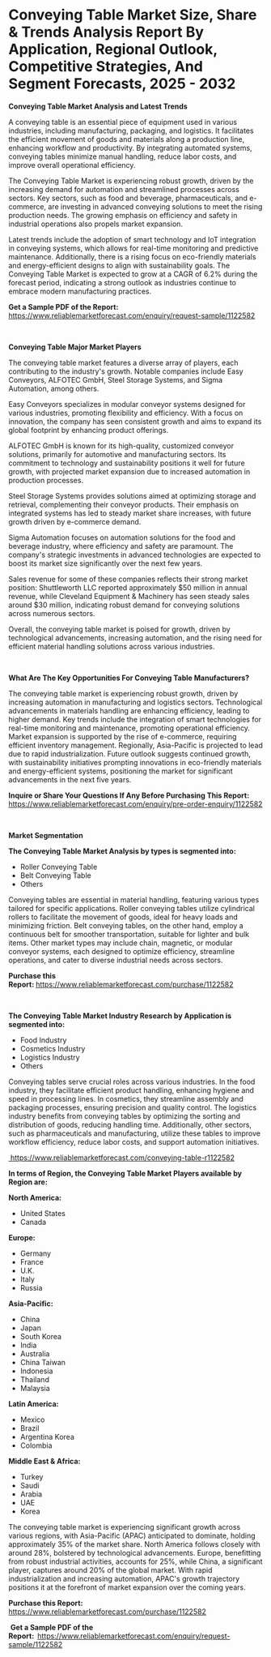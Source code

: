 <p><h1>Conveying Table Market Size, Share & Trends Analysis Report By Application, Regional Outlook, Competitive Strategies, And Segment Forecasts, 2025 - 2032</h1></p><p><strong>Conveying Table Market Analysis and Latest Trends</strong></p>
<p><p>A conveying table is an essential piece of equipment used in various industries, including manufacturing, packaging, and logistics. It facilitates the efficient movement of goods and materials along a production line, enhancing workflow and productivity. By integrating automated systems, conveying tables minimize manual handling, reduce labor costs, and improve overall operational efficiency.</p><p>The Conveying Table Market is experiencing robust growth, driven by the increasing demand for automation and streamlined processes across sectors. Key sectors, such as food and beverage, pharmaceuticals, and e-commerce, are investing in advanced conveying solutions to meet the rising production needs. The growing emphasis on efficiency and safety in industrial operations also propels market expansion.</p><p>Latest trends include the adoption of smart technology and IoT integration in conveying systems, which allows for real-time monitoring and predictive maintenance. Additionally, there is a rising focus on eco-friendly materials and energy-efficient designs to align with sustainability goals. The Conveying Table Market is expected to grow at a CAGR of 6.2% during the forecast period, indicating a strong outlook as industries continue to embrace modern manufacturing practices.</p></p>
<p><strong>Get a Sample PDF of the Report:&nbsp;</strong> <a href="https://www.reliablemarketforecast.com/enquiry/request-sample/1122582?utm_campaign=1998&utm_medium=2&utm_source=Github&utm_content=ia&utm_term=12042025&utm_id=conveying-table">https://www.reliablemarketforecast.com/enquiry/request-sample/1122582</a></p>
<p>&nbsp;</p>
<p><strong>Conveying Table Major Market Players</strong></p>
<p><p>The conveying table market features a diverse array of players, each contributing to the industry's growth. Notable companies include Easy Conveyors, ALFOTEC GmbH, Steel Storage Systems, and Sigma Automation, among others.</p><p>Easy Conveyors specializes in modular conveyor systems designed for various industries, promoting flexibility and efficiency. With a focus on innovation, the company has seen consistent growth and aims to expand its global footprint by enhancing product offerings.</p><p>ALFOTEC GmbH is known for its high-quality, customized conveyor solutions, primarily for automotive and manufacturing sectors. Its commitment to technology and sustainability positions it well for future growth, with projected market expansion due to increased automation in production processes.</p><p>Steel Storage Systems provides solutions aimed at optimizing storage and retrieval, complementing their conveyor products. Their emphasis on integrated systems has led to steady market share increases, with future growth driven by e-commerce demand.</p><p>Sigma Automation focuses on automation solutions for the food and beverage industry, where efficiency and safety are paramount. The company's strategic investments in advanced technologies are expected to boost its market size significantly over the next few years.</p><p>Sales revenue for some of these companies reflects their strong market position: Shuttleworth LLC reported approximately $50 million in annual revenue, while Cleveland Equipment & Machinery has seen steady sales around $30 million, indicating robust demand for conveying solutions across numerous sectors.</p><p>Overall, the conveying table market is poised for growth, driven by technological advancements, increasing automation, and the rising need for efficient material handling solutions across various industries.</p></p>
<p>&nbsp;</p>
<p><strong>What Are The Key Opportunities For Conveying Table Manufacturers?</strong></p>
<p><p>The conveying table market is experiencing robust growth, driven by increasing automation in manufacturing and logistics sectors. Technological advancements in materials handling are enhancing efficiency, leading to higher demand. Key trends include the integration of smart technologies for real-time monitoring and maintenance, promoting operational efficiency. Market expansion is supported by the rise of e-commerce, requiring efficient inventory management. Regionally, Asia-Pacific is projected to lead due to rapid industrialization. Future outlook suggests continued growth, with sustainability initiatives prompting innovations in eco-friendly materials and energy-efficient systems, positioning the market for significant advancements in the next five years.</p></p>
<p><strong>Inquire or Share Your Questions If Any Before Purchasing This Report:</strong> <a href="https://www.reliablemarketforecast.com/enquiry/pre-order-enquiry/1122582?utm_campaign=1998&utm_medium=2&utm_source=Github&utm_content=ia&utm_term=12042025&utm_id=conveying-table">https://www.reliablemarketforecast.com/enquiry/pre-order-enquiry/1122582</a></p>
<p>&nbsp;</p>
<p><strong>Market Segmentation</strong></p>
<p><strong>The Conveying Table Market Analysis by types is segmented into:</strong></p>
<p><ul><li>Roller Conveying Table</li><li>Belt Conveying Table</li><li>Others</li></ul></p>
<p><p>Conveying tables are essential in material handling, featuring various types tailored for specific applications. Roller conveying tables utilize cylindrical rollers to facilitate the movement of goods, ideal for heavy loads and minimizing friction. Belt conveying tables, on the other hand, employ a continuous belt for smoother transportation, suitable for lighter and bulk items. Other market types may include chain, magnetic, or modular conveyor systems, each designed to optimize efficiency, streamline operations, and cater to diverse industrial needs across sectors.</p></p>
<p><strong>Purchase this Report:&nbsp;</strong><a href="https://www.reliablemarketforecast.com/purchase/1122582?utm_campaign=1998&utm_medium=2&utm_source=Github&utm_content=ia&utm_term=12042025&utm_id=conveying-table">https://www.reliablemarketforecast.com/purchase/1122582</a></p>
<p>&nbsp;</p>
<p><strong>The Conveying Table Market Industry Research by Application is segmented into:</strong></p>
<p><ul><li>Food Industry</li><li>Cosmetics Industry</li><li>Logistics Industry</li><li>Others</li></ul></p>
<p><p>Conveying tables serve crucial roles across various industries. In the food industry, they facilitate efficient product handling, enhancing hygiene and speed in processing lines. In cosmetics, they streamline assembly and packaging processes, ensuring precision and quality control. The logistics industry benefits from conveying tables by optimizing the sorting and distribution of goods, reducing handling time. Additionally, other sectors, such as pharmaceuticals and manufacturing, utilize these tables to improve workflow efficiency, reduce labor costs, and support automation initiatives.</p></p>
<p><a href="https://www.reliablemarketforecast.com/conveying-table-r1122582?utm_campaign=1998&utm_medium=2&utm_source=Github&utm_content=ia&utm_term=12042025&utm_id=conveying-table">&nbsp;https://www.reliablemarketforecast.com/conveying-table-r1122582</a></p>
<p><strong>In terms of Region, the Conveying Table Market Players available by Region are:</strong></p>
<p>
    <p> <strong> North America: </strong>
        <ul>
            <li>United States</li>
            <li>Canada</li>
        </ul>
        </p> 
    <p> <strong> Europe: </strong>
        <ul>
            <li>Germany</li>
            <li>France</li>
            <li>U.K.</li>
            <li>Italy</li>
            <li>Russia</li>
        </ul>
        </p> 
    <p> <strong> Asia-Pacific: </strong>
        <ul>
            <li>China</li>
            <li>Japan</li>
            <li>South Korea</li>
            <li>India</li>
            <li>Australia</li>
            <li>China Taiwan</li>
            <li>Indonesia</li>
            <li>Thailand</li>
            <li>Malaysia</li>
        </ul>
        </p> 
    <p> <strong> Latin America: </strong>
        <ul>
            <li>Mexico</li>
            <li>Brazil</li>
            <li>Argentina Korea</li>
            <li>Colombia</li>
        </ul>
        </p> 
    <p> <strong> Middle East & Africa: </strong>
        <ul>
            <li>Turkey</li>
            <li>Saudi</li>
            <li>Arabia</li>
            <li>UAE</li>
            <li>Korea</li>
        </ul>
    </p>
    </p>
<p><p>The conveying table market is experiencing significant growth across various regions, with Asia-Pacific (APAC) anticipated to dominate, holding approximately 35% of the market share. North America follows closely with around 28%, bolstered by technological advancements. Europe, benefitting from robust industrial activities, accounts for 25%, while China, a significant player, captures around 20% of the global market. With rapid industrialization and increasing automation, APAC's growth trajectory positions it at the forefront of market expansion over the coming years.</p></p>
<p><strong>Purchase this Report: </strong><a href="https://www.reliablemarketforecast.com/purchase/1122582?utm_campaign=1998&utm_medium=2&utm_source=Github&utm_content=ia&utm_term=12042025&utm_id=conveying-table">https://www.reliablemarketforecast.com/purchase/1122582</a></p>
<p>&nbsp;<strong>Get a Sample PDF of the Report:&nbsp;&nbsp;</strong><a href="https://www.reliablemarketforecast.com/enquiry/request-sample/1122582?utm_campaign=1998&utm_medium=2&utm_source=Github&utm_content=ia&utm_term=12042025&utm_id=conveying-table">https://www.reliablemarketforecast.com/enquiry/request-sample/1122582</a></p>
<p><strong></strong></p>
<p><p></p><p></p><p></p></p>